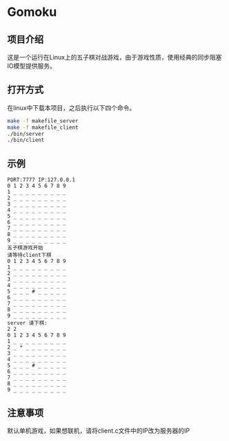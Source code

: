 # Gomoku

## 项目介绍
  这是一个运行在Linux上的五子棋对战游戏，由于游戏性质，使用经典的同步阻塞IO模型提供服务。
  <br>
  
## 打开方式
  在linux中下载本项目，之后执行以下四个命令。
  ```bash
  make -f makefile_server
  make -f makefile_client
  ./bin/server 
  ./bin/client 
  ```
  
## 示例
  ```
  PORT:7777 IP:127.0.0.1
  0 1 2 3 4 5 6 7 8 9
  1 _ _ _ _ _ _ _ _ _
  2 _ _ _ _ _ _ _ _ _
  3 _ _ _ _ _ _ _ _ _
  4 _ _ _ _ _ _ _ _ _
  5 _ _ _ _ _ _ _ _ _
  6 _ _ _ _ _ _ _ _ _
  7 _ _ _ _ _ _ _ _ _
  8 _ _ _ _ _ _ _ _ _
  9 _ _ _ _ _ _ _ _ _
  五子棋游戏开始
  请等待client下棋
  0 1 2 3 4 5 6 7 8 9
  1 _ _ _ _ _ _ _ _ _
  2 _ _ _ _ _ _ _ _ _
  3 _ _ _ _ _ _ _ _ _
  4 _ _ _ _ _ _ _ _ _
  5 _ _ _ # _ _ _ _ _
  6 _ _ _ _ _ _ _ _ _
  7 _ _ _ _ _ _ _ _ _
  8 _ _ _ _ _ _ _ _ _
  9 _ _ _ _ _ _ _ _ _
  server 请下棋:
  2 2
  0 1 2 3 4 5 6 7 8 9
  1 _ _ _ _ _ _ _ _ _
  2 _ * _ _ _ _ _ _ _
  3 _ _ _ _ _ _ _ _ _
  4 _ _ _ _ _ _ _ _ _
  5 _ _ _ # _ _ _ _ _
  6 _ _ _ _ _ _ _ _ _
  7 _ _ _ _ _ _ _ _ _
  8 _ _ _ _ _ _ _ _ _
  9 _ _ _ _ _ _ _ _ _
  ```
  
## 注意事项
  默认单机游戏，如果想联机，请将client.c文件中的IP改为服务器的IP
